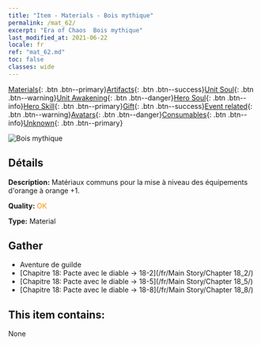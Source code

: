 ```yaml
---
title: "Item - Materials - Bois mythique"
permalink: /mat_62/
excerpt: "Era of Chaos  Bois mythique"
last_modified_at: 2021-06-22
locale: fr
ref: "mat_62.md"
toc: false
classes: wide
---
```

 [Materials](/ItemsFR/){: .btn .btn--primary}[Artifacts](/ItemsFR/Artifacts/){: .btn .btn--success}[Unit Soul](/ItemsFR/UnitSoul/){: .btn .btn--warning}[Unit Awakening](/ItemsFR/UnitAwakening/){: .btn .btn--danger}[Hero Soul](/ItemsFR/HeroSoul/){: .btn .btn--info}[Hero Skill](/ItemsFR/HeroSkill/){: .btn .btn--primary}[Gift](/ItemsFR/Gift/){: .btn .btn--success}[Event related](/ItemsFR/Events/){: .btn .btn--warning}[Avatars](/ItemsFR/Avatars/){: .btn .btn--danger}[Consumables](/ItemsFR/Consumables/){: .btn .btn--info}[Unknown](/ItemsFR/Unknown/){: .btn .btn--primary}

 ![Bois mythique](/images/t/i_cailiao_mucai3.png)

## Détails
 **Description:** Matériaux communs pour la mise à niveau des équipements d'orange à orange +1.

 **Quality:** <span style="color: #FF8C00">OK</span>

 **Type:** Material

## Gather

*    Aventure de guilde 
*    [Chapitre 18: Pacte avec le diable -> 18-2](/fr/Main Story/Chapter 18_2/) 
*    [Chapitre 18: Pacte avec le diable -> 18-5](/fr/Main Story/Chapter 18_5/) 
*    [Chapitre 18: Pacte avec le diable -> 18-8](/fr/Main Story/Chapter 18_8/) 

## This item contains:

  None

